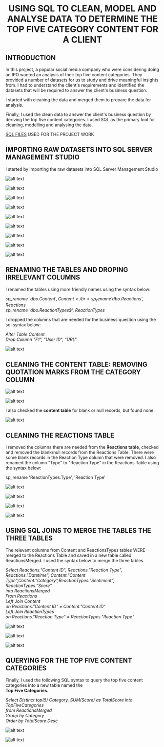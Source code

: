 # <p align="center"> USING SQL TO CLEAN, MODEL AND ANALYSE DATA TO DETERMINE THE TOP FIVE CATEGORY CONTENT FOR A CLIENT

## INTRODUCTION

In this project, a popular social media company who were considering doing an IPO wanted an analysis of their top five content categories.  They provided a number of datasets for us to study and drive meaningful insights from. I had to understand the client's requirements and identified the datasets that will be required to answer the client's business question.

I started with cleaning the data and merged them to prepare the data for analysis.

Finally, I used the clean data to answer the client's business question by deriving the top five content categories. I used SQL as the primary tool for cleaning, modelling and analysing the data.

[SQL FILES](https://github.com/bukkywins/Data-Analysis_Projects/blob/main/assets/SQLQuerySB.sql) USED FOR THE PROJECT WORK

## IMPORTING RAW DATASETS INTO SQL SERVER MANAGEMENT STUDIO

I started by importing the raw datasets into SQL  Server Management Studio

![alt text](https://github.com/bukkywins/Data-Analysis_Projects/blob/main/images/Project-2_SQL_1.png "SQL Image")

![alt text](https://github.com/bukkywins/Data-Analysis_Projects/blob/main/images/Project-2_SQL_2.png "SQL Image")

![alt text](https://github.com/bukkywins/Data-Analysis_Projects/blob/main/images/Project-2_SQL_3.png "SQL Image")

![alt text](https://github.com/bukkywins/Data-Analysis_Projects/blob/main/images/Project-2_SQL_4.png "SQL Image")

![alt text](https://github.com/bukkywins/Data-Analysis_Projects/blob/main/images/Project-2_SQL_5.png "SQL Image")

![alt text](https://github.com/bukkywins/Data-Analysis_Projects/blob/main/images/Project-2_SQL_6.png "SQL Image")

![alt text](https://github.com/bukkywins/Data-Analysis_Projects/blob/main/images/Project-2_SQL_7.png "SQL Image")

![alt text](https://github.com/bukkywins/Data-Analysis_Projects/blob/main/images/Project-2_SQL_8.png "SQL Image")

![alt text](https://github.com/bukkywins/Data-Analysis_Projects/blob/main/images/Project-2_SQL_9.png "SQL Image")

## RENAMING THE TABLES AND DROPING IRRELEVANT COLUMNS

I renamed the tables using more friendly names using the syntax below:

<i>sp_rename 'dbo.Content$', Content</br>
sp_rename 'dbo.Reactions$', Reactions</br>
sp_rename 'dbo.ReactionTypes$', ReactionTypes</i>

I dropped the columns that are needed for the business question using the sql syntax below:

<i>Alter Table Content</br>
Drop Column "F1", "User ID", "URL"</i>

![alt text](https://github.com/bukkywins/Data-Analysis_Projects/blob/main/images/Project-2_SQL_10.png "SQL Image")

## CLEANING THE CONTENT TABLE: REMOVING QUOTATION MARKS FROM THE CATEGORY COLUMN 

![alt text](https://github.com/bukkywins/Data-Analysis_Projects/blob/main/images/Project-2_SQL_14.png "SQL Image")

![alt text](https://github.com/bukkywins/Data-Analysis_Projects/blob/main/images/Project-2_SQL_15.png "SQL Image")


I also checked the <b>content table</b> for blank or null records, but found none.

![alt text](https://github.com/bukkywins/Data-Analysis_Projects/blob/main/images/Project-2_SQL_12b.png "SQL Image")

## CLEANING THE REACTIONS TABLE

I removed the columns there are needed from the <b>Reactions table</b>, checked and removed the blank/null records from the Reactions Table. There were some blank records in the Reaction Type column that were removed. I also renamed the column "Type" to "Reaction Type" in the Reactions Table using the syntax below:

sp_rename 'ReactionTypes.Type', 'Reaction Type'

![alt text](https://github.com/bukkywins/Data-Analysis_Projects/blob/main/images/Project-2_SQL_11.png "SQL Image")

![alt text](https://github.com/bukkywins/Data-Analysis_Projects/blob/main/images/Project-2_SQL_13.png "SQL Image")

![alt text](https://github.com/bukkywins/Data-Analysis_Projects/blob/main/images/Project-2_SQL_17.png "SQL Image")

![alt text](https://github.com/bukkywins/Data-Analysis_Projects/blob/main/images/Project-2_SQL_18.png "SQL Image")


## USING SQL JOINS TO MERGE THE TABLES THE THREE TABLES

The relevant columns from Content and ReactionsTypes tables WERE merged to the Reactions Table and saved in a new table
called ReactionsMerged.  I used the syntax below to merge the three tables.


<i>Select Reactions."Content ID", Reactions."Reaction Type", Reactions."Datetime", Content."Content <br>Type",Content."Category",ReactionTypes."Sentiment", ReactionTypes."Score"<br>
into ReactionsMerged<br>
From Reactions<br>
Left Join Content<br>
on Reactions."Content ID" = Content."Content ID"<br>
Left Join ReactionTypes<br>
on Reactions."Reaction Type" = ReactionTypes."Reaction Type"</i>

![alt text](https://github.com/bukkywins/Data-Analysis_Projects/blob/main/images/Project-2_SQL_19.png "SQL Image")

![alt text](https://github.com/bukkywins/Data-Analysis_Projects/blob/main/images/Project-2_SQL_20.png "SQL Image")

![alt text](https://github.com/bukkywins/Data-Analysis_Projects/blob/main/images/Project-2_SQL_21.png "SQL Image")


## QUERYING FOR THE TOP FIVE CONTENT CATEGORIES

Finally, I used  the following SQL syntax to query the top five content categories into a new table named the<br> <b>Top Five Categories</b>.


<i>Select Distinct top(5) Category, SUM(Score) as TotalScore
into TopFiveCategories<br>
from ReactionsMerged<br>
Group by Category<br>
Order by TotalScore Desc</i>

![alt text](https://github.com/bukkywins/Data-Analysis_Projects/blob/main/images/Project-2_SQL_23.png "SQL Image")

![alt text](https://github.com/bukkywins/Data-Analysis_Projects/blob/main/images/Project-2_SQL_24.png "SQL Image")













